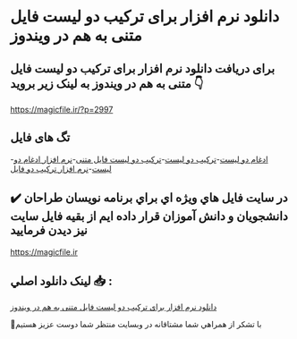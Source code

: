 # دانلود نرم افزار برای ترکیب دو لیست فایل متنی به هم در ویندوز

## برای دریافت دانلود نرم افزار برای ترکیب دو لیست فایل متنی به هم در ویندوز به لینک زیر بروید 👇

https://magicfile.ir/?p=2997

## تگ های فایل

-[ادغام دو لیست](https://magicfile.ir/product/%d9%86%d8%b1%d9%85-%d8%a7%d9%81%d8%b2%d8%a7%d8%b1-%d8%a8%d8%b1%d8%a7%db%8c-%d8%aa%d8%b1%da%a9%db%8c%d8%a8-%d8%af%d9%88-%d9%84%db%8c%d8%b3%d8%aa-%d9%81%d8%a7%db%8c%d9%84-%d9%85%d8%aa%d9%86%db%8c-%d8%a8%d9%87-%d9%87%d9%85/)-[ترکیب دو لیست](https://magicfile.ir/product/%d9%86%d8%b1%d9%85-%d8%a7%d9%81%d8%b2%d8%a7%d8%b1-%d8%a8%d8%b1%d8%a7%db%8c-%d8%aa%d8%b1%da%a9%db%8c%d8%a8-%d8%af%d9%88-%d9%84%db%8c%d8%b3%d8%aa-%d9%81%d8%a7%db%8c%d9%84-%d9%85%d8%aa%d9%86%db%8c-%d8%a8%d9%87-%d9%87%d9%85/)-[ترکیب دو لیست فایل متنی](https://magicfile.ir/product/%d9%86%d8%b1%d9%85-%d8%a7%d9%81%d8%b2%d8%a7%d8%b1-%d8%a8%d8%b1%d8%a7%db%8c-%d8%aa%d8%b1%da%a9%db%8c%d8%a8-%d8%af%d9%88-%d9%84%db%8c%d8%b3%d8%aa-%d9%81%d8%a7%db%8c%d9%84-%d9%85%d8%aa%d9%86%db%8c-%d8%a8%d9%87-%d9%87%d9%85/)-[نرم افزار ادغام دو لیست](https://magicfile.ir/product/%d9%86%d8%b1%d9%85-%d8%a7%d9%81%d8%b2%d8%a7%d8%b1-%d8%a8%d8%b1%d8%a7%db%8c-%d8%aa%d8%b1%da%a9%db%8c%d8%a8-%d8%af%d9%88-%d9%84%db%8c%d8%b3%d8%aa-%d9%81%d8%a7%db%8c%d9%84-%d9%85%d8%aa%d9%86%db%8c-%d8%a8%d9%87-%d9%87%d9%85/)-[نرم افزار ترکیب دو فایل](https://magicfile.ir/product/%d9%86%d8%b1%d9%85-%d8%a7%d9%81%d8%b2%d8%a7%d8%b1-%d8%a8%d8%b1%d8%a7%db%8c-%d8%aa%d8%b1%da%a9%db%8c%d8%a8-%d8%af%d9%88-%d9%84%db%8c%d8%b3%d8%aa-%d9%81%d8%a7%db%8c%d9%84-%d9%85%d8%aa%d9%86%db%8c-%d8%a8%d9%87-%d9%87%d9%85/)

## ✔️ در سايت فايل هاي ويژه اي براي برنامه نويسان طراحان دانشجويان و دانش آموزان قرار داده ايم از بقيه فايل سايت نيز ديدن فرماييد

https://magicfile.ir


## لينک دانلود اصلي 📥 :

[دانلود نرم افزار برای ترکیب دو لیست فایل متنی به هم در ویندوز](https://magicfile.ir/product/%d9%86%d8%b1%d9%85-%d8%a7%d9%81%d8%b2%d8%a7%d8%b1-%d8%a8%d8%b1%d8%a7%db%8c-%d8%aa%d8%b1%da%a9%db%8c%d8%a8-%d8%af%d9%88-%d9%84%db%8c%d8%b3%d8%aa-%d9%81%d8%a7%db%8c%d9%84-%d9%85%d8%aa%d9%86%db%8c-%d8%a8%d9%87-%d9%87%d9%85/) 


🙏با تشکر از همراهي شما مشتاقانه در وبسایت منتظر شما دوست عزیز هستیم

